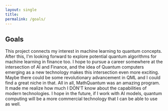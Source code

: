 ```yaml
---
layout: single
title: 
permalink: /goals/
---
```


## Goals
This project connects my interest in machine learning to quantum concepts. After this, I'm looking forward to explore potential quantum algorithms for machine learning in finance too. I hope to pursue a career somewhere at the intersection of AI and Finance, and the idea of Quantum computers emerging as a new technology makes this intersection even more exciting. Maybe there could be some revolutionary advancement in QML and I could find a great niche in that. All in all, MathQuantum was an amazing program. It made me realize how much I DON'T know about the capabilities of modern technologies. I hope in the future, if I work with AI models, quantum computing will be a more commercial technology that I can be able to use as well. 

